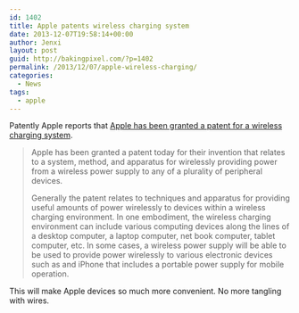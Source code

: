```yaml
---
id: 1402
title: Apple patents wireless charging system
date: 2013-12-07T19:58:14+00:00
author: Jenxi
layout: post
guid: http://bakingpixel.com/?p=1402
permalink: /2013/12/07/apple-wireless-charging/
categories:
  - News
tags:
  - apple
---
```

Patently Apple reports that [Apple has been granted a patent for a wireless charging system](http://www.patentlyapple.com/patently-apple/2013/12/apple-wins-patents-for-wireless-charging-system-new-mac-pro.html).

> Apple has been granted a patent today for their invention that relates to a system, method, and apparatus for wirelessly providing power from a wireless power supply to any of a plurality of peripheral devices.
> 
> Generally the patent relates to techniques and apparatus for providing useful amounts of power wirelessly to devices within a wireless charging environment. In one embodiment, the wireless charging environment can include various computing devices along the lines of a desktop computer, a laptop computer, net book computer, tablet computer, etc. In some cases, a wireless power supply will be able to be used to provide power wirelessly to various electronic devices such as and iPhone that includes a portable power supply for mobile operation. 

This will make Apple devices so much more convenient. No more tangling with wires.